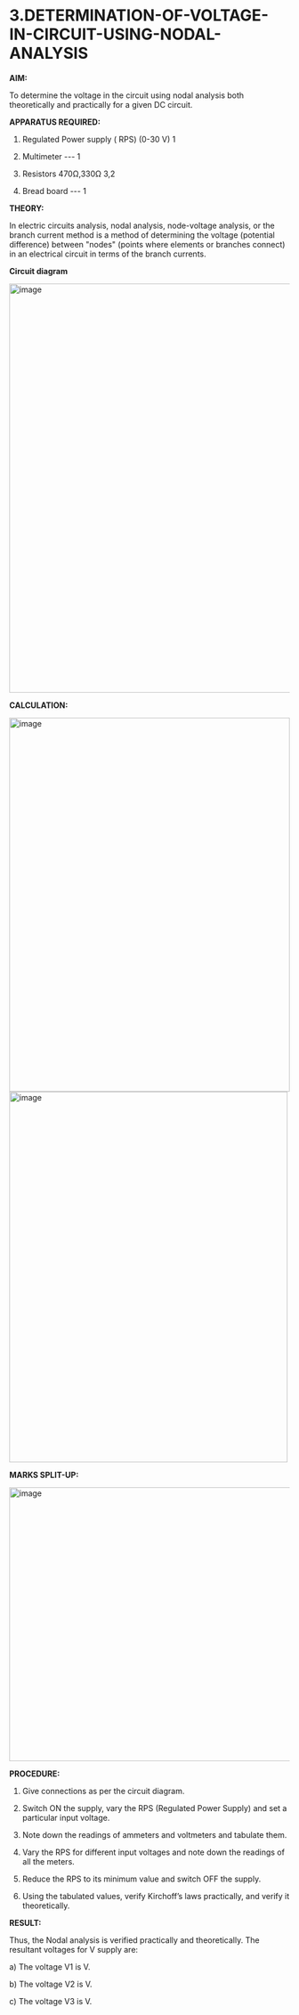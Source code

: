 # 3.DETERMINATION-OF-VOLTAGE-IN-CIRCUIT-USING-NODAL-ANALYSIS

**AIM:**

To determine the voltage in the circuit using nodal analysis both theoretically and practically for a given DC circuit.

**APPARATUS REQUIRED:**

1.	Regulated Power supply ( RPS)	(0-30 V)	1

2.	Multimeter	---	1

3.	Resistors	470Ω,330Ω	3,2

4.	Bread board	---	1

**THEORY:**

In electric circuits analysis, nodal analysis, node-voltage analysis, or the branch current method is a method of determining the voltage (potential difference) between "nodes" (points where elements or branches connect) in an electrical circuit in terms of the branch currents.

**Circuit diagram**

<img width="551" height="735" alt="image" src="https://github.com/user-attachments/assets/b892b67b-d052-4205-ae80-4d1b1ad0bf04" />

**CALCULATION:**

<img width="504" height="672" alt="image" src="https://github.com/user-attachments/assets/514352c4-fd9e-4672-b41c-e4b89027587f" />

<img width="500" height="666" alt="image" src="https://github.com/user-attachments/assets/17230d52-ce53-4fd3-bf49-26d48dbdb4a7" />

**MARKS SPLIT-UP:**

<img width="656" height="492" alt="image" src="https://github.com/user-attachments/assets/20484ea5-1a2d-49c2-ae6f-2ebd3f115c46" />

 
**PROCEDURE:**

1.	Give connections as per the circuit diagram.

2.	Switch ON the supply, vary the RPS (Regulated Power Supply) and set a particular input voltage.

3.	Note down the readings of ammeters and voltmeters and tabulate them.

4.	Vary the RPS for different input voltages and note down the readings of all the meters.

5.	Reduce the RPS to its minimum value and switch OFF the supply.

6.	Using the tabulated values, verify Kirchoff’s laws practically, and verify it theoretically.

**RESULT:**

Thus, the Nodal analysis is verified practically and theoretically. The resultant voltages for 	V supply are:

a)	The voltage V1 is	V.

b)	The voltage V2 is	V.

c)	The voltage V3 is	V.


